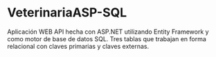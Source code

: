 # VeterinariaASP-SQL
Aplicación WEB API hecha con ASP.NET utilizando Entity Framework y como motor de base de datos SQL.
Tres tablas que trabajan en forma relacional con claves primarias y claves externas.
